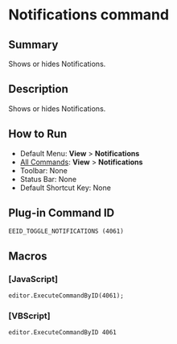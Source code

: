 # Notifications command

## Summary

Shows or hides Notifications.

## Description

Shows or hides Notifications.

## How to Run

- Default Menu: **View** \> **Notifications**
- [All Commands](../tools/all_commands): **View** \> **Notifications**
- Toolbar: None
- Status Bar: None
- Default Shortcut Key: None

## Plug-in Command ID

```
EEID_TOGGLE_NOTIFICATIONS (4061)```

## Macros

### \[JavaScript\]

```
editor.ExecuteCommandByID(4061);
```

### \[VBScript\]

```
editor.ExecuteCommandByID 4061
```
